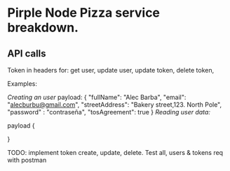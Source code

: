# Pirple Node Pizza service breakdown.

## API calls

Token in headers for:
get user, update user, update token, delete token,

Examples:

_Creating an user_
payload:
{
"fullName": "Alec Barba",
"email": "alecburbu@gmail.com",
"streetAddress": "Bakery street,123. North Pole",
"password" : "contraseña",
"tosAgreement": true
}
_Reading user data:_

payload
{

}

TODO: implement token create, update, delete. Test all, users & tokens req with postman
